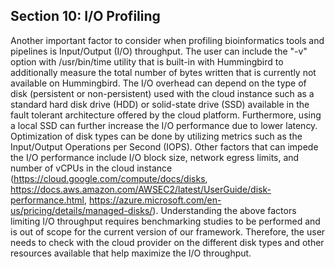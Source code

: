## Section 10: I/O Profiling

Another important factor to consider when profiling bioinformatics tools and pipelines is Input/Output (I/O) throughput. The user can include the "-v" option with /usr/bin/time utility that is built-in with Hummingbird to additionally measure the total number of bytes written that is currently not available on Hummingbird. The I/O overhead can depend on the type of disk (persistent or non-persistent) used with the cloud instance such as a standard hard disk drive (HDD) or solid-state drive (SSD) available in the fault tolerant architecture offered by the cloud platform. Furthermore, using a local SSD can further increase the I/O performance due to lower latency. Optimization of disk types can be done by utilizing metrics such as the Input/Output Operations per Second (IOPS). Other factors that can impede the I/O performance include I/O block size, network egress limits, and number of vCPUs in the cloud instance (https://cloud.google.com/compute/docs/disks, https://docs.aws.amazon.com/AWSEC2/latest/UserGuide/disk-performance.html, https://azure.microsoft.com/en-us/pricing/details/managed-disks/). Understanding the above factors limiting I/O throughput requires benchmarking studies to be performed and is out of scope for the current version of our framework. Therefore, the user needs to check with the cloud provider on the different disk types and other resources available that help maximize the I/O throughput.
